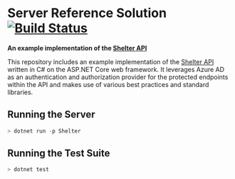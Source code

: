 # Server Reference Solution [![Build Status](https://dev.azure.com/sierrasoftworks/opensource/_apis/build/status/codessintheclassroom/server-reference-solution?branchName=master)](https://dev.azure.com/sierrasoftworks/opensource/_build/latest?definitionId=10&branchName=master)
**An example implementation of the [Shelter API][]**

This repository includes an example implementation of the [Shelter API][] written in C# on the ASP.NET Core web framework.
It leverages Azure AD as an authentication and authorization provider for the protected endpoints within the API and makes use
of various best practices and standard libraries.

## Running the Server

```powershell
> dotnet run -p Shelter
```

## Running the Test Suite

```powershell
> dotnet test
```

[Shelter API]: https://codessintheclassroomshelter.docs.apiary.io
